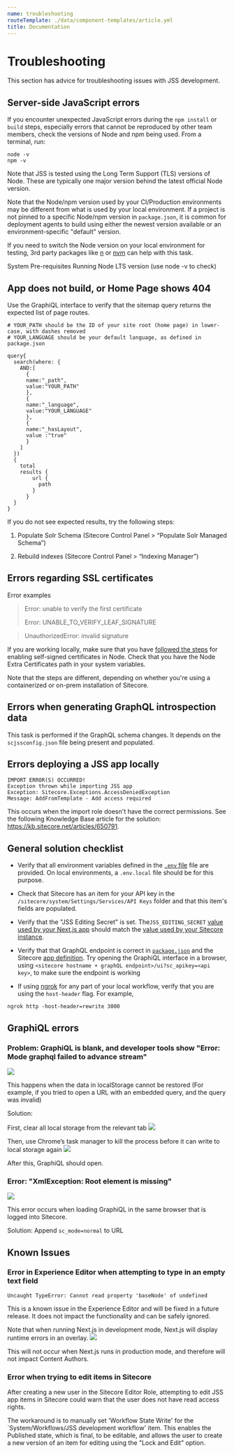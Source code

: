```yaml
---
name: troubleshooting
routeTemplate: ./data/component-templates/article.yml
title: Documentation
---
```


# Troubleshooting

This section has advice for troubleshooting issues with JSS development.

## Server-side JavaScript errors

If you encounter unexpected JavaScript errors during the `npm install` or `build` steps, especially errors that cannot be reproduced by other team members, check the versions of Node and npm being used. From a terminal, run:
```
node -v
npm -v
```
Note that JSS is tested using the Long Term Support (TLS) versions of Node. These are typically one major version behind the latest official Node version.

Note that the Node/npm version used by your CI/Production environments may be different from what is used by your local environment. If a project is not pinned to a specific Node/npm version in `package.json`, it is common for deployment agents to build using either the newest version available or an environment-specific "default" version.

If you need to switch the Node version on your local environment for testing, 3rd party packages like [n](https://github.com/tj/n) or [nvm]() can help with this task.

System Pre-requisites
Running Node LTS version (use node -v to check)

## App does not build, or Home Page shows 404

Use the GraphiQL interface to verify that the sitemap query returns the expected list of page routes.

```
# YOUR_PATH should be the ID of your site root (home page) in lower-case, with dashes removed
# YOUR_LANGUAGE should be your default language, as defined in package.json

query{
  search(where: {
    AND:[
      {
      name:"_path",
      value:"YOUR_PATH"
      },
      {
      name:"_language",
      value:"YOUR_LANGUAGE"
      },
      {
      name:"_hasLayout",
      value :"true"
      }
    ]
  })
  { 
    total
    results {
        url {
          path
        }
      }
  }
}
```

If you do not see expected results, try the following steps:

1. Populate Solr Schema (Sitecore Control Panel > “Populate Solr Managed Schema”)

2. Rebuild indexes (Sitecore Control Panel > “Indexing Manager”)

## Errors regarding SSL certificates

Error examples
> Error: unable to verify the first certificate
>
> Error: UNABLE_TO_VERIFY_LEAF_SIGNATURE

> UnauthorizedError: invalid signature

If you are working locally, make sure that you have [followed the steps](todo://add_link_to_new_page) for enabling self-signed certificates in Node. Check that you have the Node Extra Certificates path in your system variables.

Note that the steps are different, depending on whether you're using a containerized or on-prem installation of Sitecore.

## Errors when generating GraphQL introspection data

This task is performed if the GraphQL schema changes. It depends on the `scjssconfig.json` file being present and populated.

## Errors deploying a JSS app locally

```
IMPORT ERROR(S) OCCURRED!
Exception thrown while importing JSS app
Exception: Sitecore.Exceptions.AccessDeniedException
Message: AddFromTemplate - Add access required
```

This occurs when the import role doesn't have the correct permissions. See the following Knowledge Base article for the solution: https://kb.sitecore.net/articles/650791.

## General solution checklist

- Verify that all environment variables defined in the [`.env` file](https://github.com/Sitecore/jss/blob/master/samples/nextjs/.env) file are provided. On local environments, a `.env.local` file should be for this purpose.

- Check that Sitecore has an item for your API key in the `/sitecore/system/Settings/Services/API Keys` folder and that this item's fields are populated.

- Verify that the "JSS Editing Secret" is set. The`JSS_EDITING_SECRET` [value used by your Next.js app](https://github.com/Sitecore/jss/blob/cb32d3a21b87f488bd4bb5d311d556fd1f8354c4/samples/nextjs/.env#L18) should match the [value used by your Sitecore instance](https://github.com/Sitecore/jss/blob/cb32d3a21b87f488bd4bb5d311d556fd1f8354c4/samples/nextjs/sitecore/config/JssNextWeb.config#L37).

- Verify that that GraphQL endpoint is correct in [`package.json`](https://github.com/Sitecore/jss/blob/cb32d3a21b87f488bd4bb5d311d556fd1f8354c4/samples/nextjs/package.json#L12) and the Sitecore [app definition](https://github.com/Sitecore/jss/blob/cb32d3a21b87f488bd4bb5d311d556fd1f8354c4/samples/nextjs/sitecore/config/JssNextWeb.config#L72). Try opening the GraphiQL interface in a browser, using `<sitecore hostname + graphQL endpoint>/ui?sc_apikey=<api key>`, to make sure the endpoint is working

- If using [ngrok](https://ngrok.com/) for any part of your local workflow, verify that you are using the `host-header` flag.
For example,
```
ngrok http -host-header=rewrite 3000
```

## GraphiQL errors

### Problem: GraphiQL is blank, and developer tools show "Error: Mode graphql failed to advance stream"

![](/assets/img/docs/nextjs/troubleshooting/graphiql-error1.png)

This happens when the data in localStorage cannot be restored (For example, if you tried to open a URL with an embedded query, and the query was invalid)

Solution: 

First, clear all local storage from the relevant tab
![](/assets/img/docs/nextjs/troubleshooting/graphiql-error1-solution1.png)

Then, use Chrome’s task manager to kill the process before it can write to local storage again
![](/assets/img/docs/nextjs/troubleshooting/graphiql-error1-solution2.png)

After this, GraphiQL should open.

### Error: "XmlException: Root element is missing"
![](/assets/img/docs/nextjs/troubleshooting/graphiql-error2.png)

This error occurs when loading GraphiQL in the same browser that is logged into Sitecore.

Solution: Append `sc_mode=normal` to URL

## Known Issues

### Error in Experience Editor when attempting to type in an empty text field

```
Uncaught TypeError: Cannot read property 'baseNode' of undefined
```

This is a known issue in the Experience Editor and will be fixed in a future release. It does not impact the functionality and can be safely ignored.

Note that when running Next.js in development mode, Next.js will display runtime errors in an overlay.
![](/assets/img/docs/nextjs/troubleshooting/error-overlay.png)

This will not occur when Next.js runs in production mode, and therefore will not impact Content Authors.

### Error when trying to edit items in Sitecore
After creating a new user in the Sitecore Editor Role, attempting to edit JSS app items in Sitecore could warn that the user does not have read access rights.

The workaround is to manually set 'Workflow State Write' for the `System/Workflows/JSS development workflow' item. This enables the Published state, which is final, to be editable, and allows the user to create a new version of an item for editing using the "Lock and Edit" option.
